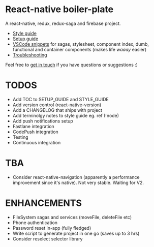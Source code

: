 # React-native boiler-plate

A react-native, redux, redux-saga and firebase project.

* [Style guide](./STYLE_GUIDE.md)
* [Setup guide](./SETUP_GUIDE.md)
* [VSCode snippets](./snippets.json) for sagas, stylesheet, component index, dumb, functional and container components (makes life _waaay_ easier)
* [Troubleshooting](./TROUBLESHOOTING.md)

Feel free to [get in touch](mailto:shaun@aux.co.za) if you have questions or suggestions :)

# TODOS

* Add TOC to SETUP_GUIDE and STYLE_GUIDE
* Add version control (react-native-version)
* Add a CHANGELOG that ships with project
* Add terminolgy notes to style guide eg. ref (!node)
* Add push notifications setup
* Fastlane integration
* CodePush integration
* Testing
* Continuous integration

# TBA

* Consider react-native-navigation (apparently a performance improvement since it's native). Not very stable. Waiting for V2.

# ENHANCEMENTS

* FileSystem sagas and services (moveFile, deleteFile etc)
* Phone authentication
* Password reset in-app (fully fledged)
* Write script to generate project in one go (saves up to 3 hrs)
* Consider reselect selector library
